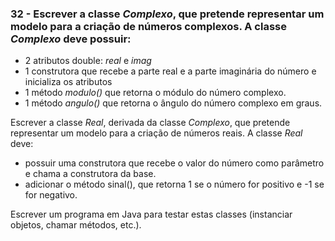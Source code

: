 ### 32 - Escrever a classe *Complexo*, que pretende representar um modelo para a criação de números complexos. A classe *Complexo* deve possuir:
* 2 atributos double: *real* e *imag*
* 1 construtora que recebe a parte real e a parte imaginária do número e inicializa os atributos
* 1 método *modulo()* que retorna o módulo do número complexo.
* 1 método *angulo()* que retorna o ângulo do número complexo em graus.

Escrever a classe *Real*, derivada da classe *Complexo*, que pretende representar
um modelo para a criação de números reais. A classe *Real* deve:

* possuir uma construtora que recebe o valor do número como parâmetro e chama a construtora da base.
* adicionar o método sinal(), que retorna 1 se o número for positivo e -1 se for negativo.
  
Escrever um programa em Java para testar estas classes (instanciar objetos,
chamar métodos, etc.).